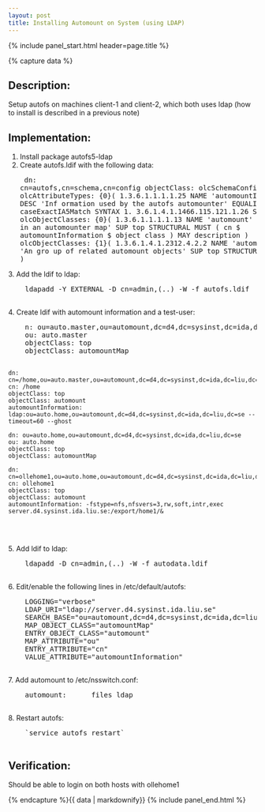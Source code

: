 ```yaml
---
layout: post
title: Installing Automount on System (using LDAP)
---
```


{% include panel_start.html header=page.title %}

{% capture data %}
## Description:
Setup autofs on machines client-1 and client-2, which both uses ldap (how to install is described in a previous note)

## Implementation:
1. Install package autofs5-ldap
2. Create autofs.ldif with the following data:<pre>
    dn: cn=autofs,cn=schema,cn=config
    objectClass: olcSchemaConfig
    cn: autofs
    olcAttributeTypes: {0}( 1.3.6.1.1.1.1.25 NAME 'automountInformation' DESC 'Inf
     ormation used by the autofs automounter' EQUALITY caseExactIA5Match SYNTAX 1.
     3.6.1.4.1.1466.115.121.1.26 SINGLE-VALUE )
    olcObjectClasses: {0}( 1.3.6.1.1.1.1.13 NAME 'automount' DESC 'An entry in an 
     automounter map' SUP top STRUCTURAL MUST ( cn $ automountInformation $ object
     class ) MAY description )
    olcObjectClasses: {1}( 1.3.6.1.4.1.2312.4.2.2 NAME 'automountMap' DESC 'An gro
     up of related automount objects' SUP top STRUCTURAL MUST ou )
  </pre>
3. Add the ldif to ldap:<pre>
    ldapadd -Y EXTERNAL -D cn=admin,(..) -W -f autofs.ldif
  </pre>
4. Create ldif with automount information and a test-user:<pre>
    n: ou=auto.master,ou=automount,dc=d4,dc=sysinst,dc=ida,dc=liu,dc=se
    ou: auto.master
    objectClass: top
    objectClass: automountMap

    dn:
    cn=/home,ou=auto.master,ou=automount,dc=d4,dc=sysinst,dc=ida,dc=liu,dc=se
    cn: /home
    objectClass: top
    objectClass: automount
    automountInformation:
    ldap:ou=auto.home,ou=automount,dc=d4,dc=sysinst,dc=ida,dc=liu,dc=se --timeout=60 --ghost

    dn: ou=auto.home,ou=automount,dc=d4,dc=sysinst,dc=ida,dc=liu,dc=se
    ou: auto.home
    objectClass: top
    objectClass: automountMap

    dn: cn=ollehome1,ou=auto.home,ou=automount,dc=d4,dc=sysinst,dc=ida,dc=liu,dc=se
    cn: ollehome1
    objectClass: top
    objectClass: automount
    automountInformation: -fstype=nfs,nfsvers=3,rw,soft,intr,exec server.d4.sysinst.ida.liu.se:/export/home1/&
  </pre>
5. Add ldif to ldap:<pre>
    ldapadd -D cn=admin,(..) -W -f autodata.ldif
  </pre>
6. Edit/enable the following lines in /etc/default/autofs:<pre>
    LOGGING="verbose"
    LDAP_URI="ldap://server.d4.sysinst.ida.liu.se"
    SEARCH_BASE="ou=automount,dc=d4,dc=sysinst,dc=ida,dc=liu,dc=se"
    MAP_OBJECT_CLASS="automountMap"
    ENTRY_OBJECT_CLASS="automount"
    MAP_ATTRIBUTE="ou"
    ENTRY_ATTRIBUTE="cn"
    VALUE_ATTRIBUTE="automountInformation"
  </pre>
7. Add automount to /etc/nsswitch.conf:<pre>
    automount:      files ldap
  </pre>
8. Restart autofs:<pre>
    `service autofs restart`
  </pre>

## Verification:
Should be able to login on both hosts with ollehome1

{% endcapture %}{{ data | markdownify}}
{% include panel_end.html %}

